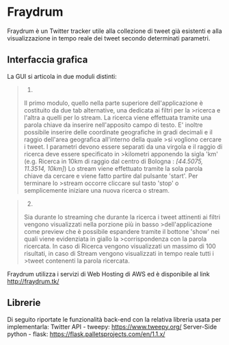 # Fraydrum

Fraydrum è un Twitter tracker utile alla collezione di tweet già esistenti e alla visualizzazione in tempo reale dei tweet secondo determinati parametri.

## Interfaccia grafica
La GUI si articola in due moduli distinti:
>1.
>Il primo modulo, quello nella parte superiore dell'applicazione è costituito da due tab alternative, una dedicata ai filtri per la >ricerca e l'altra a quelli per lo stream. 
>La ricerca viene effettuata tramite una parola chiave da inserire nell'apposito campo di testo. 
>E' inoltre possibile inserire delle coordinate geografiche in gradi decimali e il raggio dell'area geografica all'interno della quale >si vogliono cercare i tweet. I parametri devono essere separati da una virgola e il raggio di ricerca deve essere specificato in >kilometri apponendo la sigla 'km' (e.g. Ricerca in 10km di raggio dal centro di Bologna : *[44.5075, 11.3514, 10km]*)
>Lo stream viene effettuato tramite la sola parola chiave da cercare e viene fatto partire dal pulsante 'start'. Per terminare lo >stream occorre cliccare sul tasto 'stop' o semplicemente iniziare una nuova ricerca o stream. 

>2.
>Sia durante lo streaming che durante la ricerca i tweet attinenti ai filtri vengono visualizzati nella porzione più in basso >dell'applicazione come preview che è possibile espandere tramite il bottone 'show' nei quali viene evidenziata in giallo la >corrispondenza con la parola ricercata. 
>In caso di Ricerca vengono visualizzati un massimo di 100 risultati, in caso di Stream vengono visualizzati in tempo reale tutti i >tweet contenenti la parola ricercata.

Fraydrum utilizza i servizi di Web Hosting di AWS ed è disponibile al link http://fraydrum.tk/

## Librerie
Di seguito riportate le funzionalità back-end con la relativa libreria usata per implementarla:
Twitter API - tweepy: https://www.tweepy.org/
Server-Side python - flask: https://flask.palletsprojects.com/en/1.1.x/
